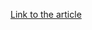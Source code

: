 [Link to the article](https://www.bleepingcomputer.com/news/security/fake-bitwarden-ads-on-facebook-push-info-stealing-chrome-extension/)
